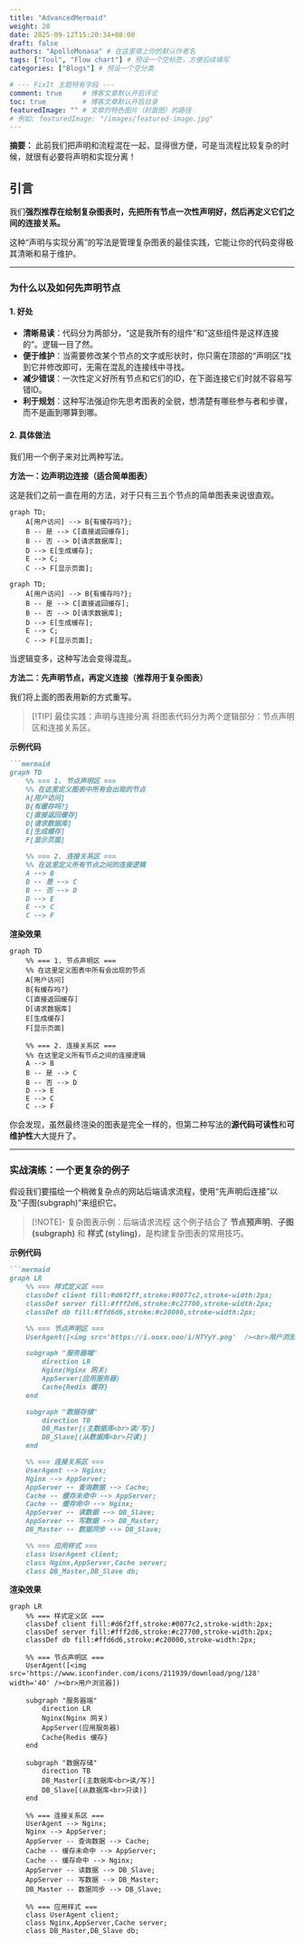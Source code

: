 ```yaml
---
title: "AdvancedMermaid"
weight: 20
date: 2025-09-12T15:20:34+08:00
draft: false
authors: "ApolloMonasa" # 在这里填上你的默认作者名
tags: ["Tool", "Flow chart"] # 预设一个空标签，方便后续填写
categories: ["Blogs"] # 预设一个空分类

# --- FixIt 主题特有字段 ---
comment: true     # 博客文章默认开启评论
toc: true         # 博客文章默认开启目录
featuredImage: "" # 文章的特色图片（封面图）的路径
# 例如: featuredImage: "/images/featured-image.jpg"
---
```


**摘要：** 此前我们把声明和流程混在一起，显得很方便，可是当流程比较复杂的时候，就很有必要将声明和实现分离！

<!--more-->

## 引言

我们**强烈推荐在绘制复杂图表时，先把所有节点一次性声明好，然后再定义它们之间的连接关系。**

这种“声明与实现分离”的写法是管理复杂图表的最佳实践，它能让你的代码变得极其清晰和易于维护。

---

### **为什么以及如何先声明节点**

#### **1. 好处**

*   **清晰易读**：代码分为两部分，“这是我所有的组件”和“这些组件是这样连接的”。逻辑一目了然。
*   **便于维护**：当需要修改某个节点的文字或形状时，你只需在顶部的“声明区”找到它并修改即可，无需在混乱的连接线中寻找。
*   **减少错误**：一次性定义好所有节点和它们的ID，在下面连接它们时就不容易写错ID。
*   **利于规划**：这种写法强迫你先思考图表的全貌，想清楚有哪些参与者和步骤，而不是画到哪算到哪。

#### **2. 具体做法**

我们用一个例子来对比两种写法。

**方法一：边声明边连接（适合简单图表）**

这是我们之前一直在用的方法，对于只有三五个节点的简单图表来说很直观。

```markdowd
graph TD;
    A[用户访问] --> B{有缓存吗?};
    B -- 是 --> C[直接返回缓存];
    B -- 否 --> D[请求数据库];
    D --> E[生成缓存];
    E --> C;
    C --> F[显示页面];
```

```mermaid
graph TD;
    A[用户访问] --> B{有缓存吗?};
    B -- 是 --> C[直接返回缓存];
    B -- 否 --> D[请求数据库];
    D --> E[生成缓存];
    E --> C;
    C --> F[显示页面];
```

当逻辑变多，这种写法会变得混乱。

**方法二：先声明节点，再定义连接（推荐用于复杂图表）**

我们将上面的图表用新的方式重写。

> [!TIP] 最佳实践：声明与连接分离
> 将图表代码分为两个逻辑部分：节点声明区和连接关系区。

**示例代码**
```markdown
```mermaid
graph TD
    %% === 1. 节点声明区 ===
    %% 在这里定义图表中所有会出现的节点
    A[用户访问]
    B{有缓存吗?}
    C[直接返回缓存]
    D[请求数据库]
    E[生成缓存]
    F[显示页面]

    %% === 2. 连接关系区 ===
    %% 在这里定义所有节点之间的连接逻辑
    A --> B
    B -- 是 --> C
    B -- 否 --> D
    D --> E
    E --> C
    C --> F
``````

**渲染效果**
```mermaid
graph TD
    %% === 1. 节点声明区 ===
    %% 在这里定义图表中所有会出现的节点
    A[用户访问]
    B{有缓存吗?}
    C[直接返回缓存]
    D[请求数据库]
    E[生成缓存]
    F[显示页面]

    %% === 2. 连接关系区 ===
    %% 在这里定义所有节点之间的连接逻辑
    A --> B
    B -- 是 --> C
    B -- 否 --> D
    D --> E
    E --> C
    C --> F
```

你会发现，虽然最终渲染的图表是完全一样的，但第二种写法的**源代码可读性**和**可维护性**大大提升了。

---

### **实战演练：一个更复杂的例子**

假设我们要描绘一个稍微复杂点的网站后端请求流程，使用“先声明后连接”以及“子图(subgraph)”来组织它。

> [!NOTE]- 复杂图表示例：后端请求流程
> 这个例子结合了 **节点预声明**、**子图 (subgraph)** 和 **样式 (styling)**，是构建复杂图表的常用技巧。

**示例代码**

```markdown
```mermaid
graph LR
    %% === 样式定义区 ===
    classDef client fill:#d6f2ff,stroke:#0077c2,stroke-width:2px;
    classDef server fill:#fff2d6,stroke:#c27700,stroke-width:2px;
    classDef db fill:#ffd6d6,stroke:#c20000,stroke-width:2px;

    %% === 节点声明区 ===
    UserAgent([<img src='https://i.ooxx.ooo/i/NTYyY.png'  /><br>用户浏览器])

    subgraph "服务器端"
        direction LR
        Nginx(Nginx 网关)
        AppServer(应用服务器)
        Cache{Redis 缓存}
    end

    subgraph "数据存储"
        direction TB
        DB_Master[(主数据库<br>读/写)]
        DB_Slave[(从数据库<br>只读)]
    end

    %% === 连接关系区 ===
    UserAgent --> Nginx;
    Nginx --> AppServer;
    AppServer -- 查询数据 --> Cache;
    Cache -- 缓存未命中 --> AppServer;
    Cache -- 缓存命中 --> Nginx;
    AppServer -- 读数据 --> DB_Slave;
    AppServer -- 写数据 --> DB_Master;
    DB_Master -- 数据同步 --> DB_Slave;

    %% === 应用样式 ===
    class UserAgent client;
    class Nginx,AppServer,Cache server;
    class DB_Master,DB_Slave db;
``````

**渲染效果**

```mermaid
graph LR
    %% === 样式定义区 ===
    classDef client fill:#d6f2ff,stroke:#0077c2,stroke-width:2px;
    classDef server fill:#fff2d6,stroke:#c27700,stroke-width:2px;
    classDef db fill:#ffd6d6,stroke:#c20000,stroke-width:2px;

    %% === 节点声明区 ===
    UserAgent([<img src='https://www.iconfinder.com/icons/211939/download/png/128' width='40' /><br>用户浏览器])

    subgraph "服务器端"
        direction LR
        Nginx(Nginx 网关)
        AppServer(应用服务器)
        Cache{Redis 缓存}
    end

    subgraph "数据存储"
        direction TB
        DB_Master[(主数据库<br>读/写)]
        DB_Slave[(从数据库<br>只读)]
    end

    %% === 连接关系区 ===
    UserAgent --> Nginx;
    Nginx --> AppServer;
    AppServer -- 查询数据 --> Cache;
    Cache -- 缓存未命中 --> AppServer;
    Cache -- 缓存命中 --> Nginx;
    AppServer -- 读数据 --> DB_Slave;
    AppServer -- 写数据 --> DB_Master;
    DB_Master -- 数据同步 --> DB_Slave;

    %% === 应用样式 ===
    class UserAgent client;
    class Nginx,AppServer,Cache server;
    class DB_Master,DB_Slave db;
```